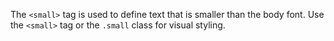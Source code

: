 The `<small>` tag is used to define text that is smaller than the body font. Use the `<small>` tag or the `.small` class for visual styling.